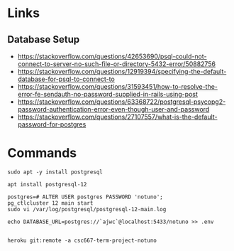 # Links

## Database Setup

- https://stackoverflow.com/questions/42653690/psql-could-not-connect-to-server-no-such-file-or-directory-5432-error/50882756
- https://stackoverflow.com/questions/12919394/specifying-the-default-database-for-psql-to-connect-to
- https://stackoverflow.com/questions/31593451/how-to-resolve-the-error-fe-sendauth-no-password-supplied-in-rails-using-post
- https://stackoverflow.com/questions/63368722/postgresql-psycopg2-password-authentication-error-even-though-user-and-password
- https://stackoverflow.com/questions/27107557/what-is-the-default-password-for-postgres

# Commands

```
sudo apt -y install postgresql

apt install postgresql-12

postgres=# ALTER USER postgres PASSWORD 'notuno';
pg_ctlcluster 12 main start
sudo vi /var/log/postgresql/postgresql-12-main.log

echo DATABASE_URL=postgres://`ajwc`@localhost:5433/notuno >> .env


heroku git:remote -a csc667-term-project-notuno
```
